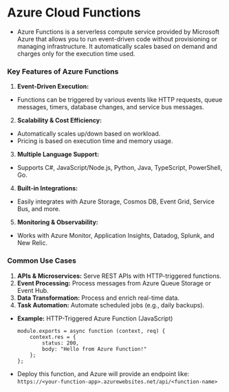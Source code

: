 # Azure Cloud Functions

- Azure Functions is a serverless compute service provided by Microsoft Azure that allows you to run event-driven code without provisioning or managing infrastructure. It automatically scales based on demand and charges only for the execution time used.
### Key Features of Azure Functions
1. **Event-Driven Execution:**
- Functions can be triggered by various events like HTTP requests, queue messages, timers, database changes, and service bus messages.
2. **Scalability & Cost Efficiency:**
- Automatically scales up/down based on workload.
- Pricing is based on execution time and memory usage.
3. **Multiple Language Support:**
- Supports C#, JavaScript/Node.js, Python, Java, TypeScript, PowerShell, Go.
4. **Built-in Integrations:**
- Easily integrates with Azure Storage, Cosmos DB, Event Grid, Service Bus, and more.
5. **Monitoring & Observability:**
- Works with Azure Monitor, Application Insights, Datadog, Splunk, and New Relic.
### Common Use Cases
1. **APIs & Microservices:** Serve REST APIs with HTTP-triggered functions.
2. **Event Processing:** Process messages from Azure Queue Storage or Event Hub.
3. **Data Transformation:** Process and enrich real-time data.
4. **Task Automation:** Automate scheduled jobs (e.g., daily backups).
- **Example:** HTTP-Triggered Azure Function (JavaScript)
  ```
  module.exports = async function (context, req) {
      context.res = {
          status: 200,
          body: "Hello from Azure Function!"
      };
  };
  ```
- Deploy this function, and Azure will provide an endpoint like: `https://<your-function-app>.azurewebsites.net/api/<function-name>`
